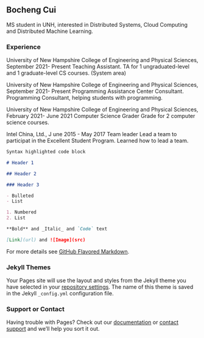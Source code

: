 ## Bocheng Cui

MS student in UNH, interested in Distributed Systems, Cloud Computing and Distributed Machine Learning.

### Experience

University of New Hampshire College of Engineering and Physical Sciences,    September 2021- Present
    Teaching Assistant. 
        TA for 1 ungraduated-level and 1 graduate-level CS courses. (System area)

University of New Hampshire College of Engineering and Physical Sciences,     September 2021- Present
    Programming Assistance Center Consultant. 
        Programming Consultant, helping students with programming.

University of New Hampshire College of Engineering and Physical Sciences,    February 2021- June 2021
    Computer Science Grader 
        Grade for 2 computer science courses.

Intel China, Ltd.,                                                             J une 2015 - May 2017
    Team leader
        Lead a team to participat in the Excellent Student Program. Learned how to lead a team.

```markdown
Syntax highlighted code block

# Header 1

## Header 2

### Header 3

- Bulleted
- List

1. Numbered
2. List

**Bold** and _Italic_ and `Code` text

[Link](url) and ![Image](src)
```

For more details see [GitHub Flavored Markdown](https://guides.github.com/features/mastering-markdown/).

### Jekyll Themes

Your Pages site will use the layout and styles from the Jekyll theme you have selected in your [repository settings](https://github.com/noahcui/bochengcui.github.io/settings/pages). The name of this theme is saved in the Jekyll `_config.yml` configuration file.

### Support or Contact

Having trouble with Pages? Check out our [documentation](https://docs.github.com/categories/github-pages-basics/) or [contact support](https://support.github.com/contact) and we’ll help you sort it out.
